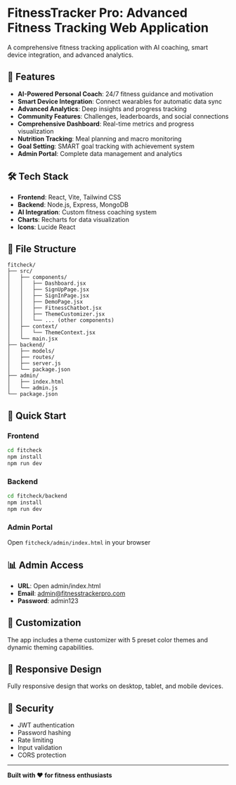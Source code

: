 # FitnessTracker Pro: Advanced Fitness Tracking Web Application

A comprehensive fitness tracking application with AI coaching, smart device integration, and advanced analytics.

## 🚀 Features

- **AI-Powered Personal Coach**: 24/7 fitness guidance and motivation
- **Smart Device Integration**: Connect wearables for automatic data sync
- **Advanced Analytics**: Deep insights and progress tracking
- **Community Features**: Challenges, leaderboards, and social connections
- **Comprehensive Dashboard**: Real-time metrics and progress visualization
- **Nutrition Tracking**: Meal planning and macro monitoring
- **Goal Setting**: SMART goal tracking with achievement system
- **Admin Portal**: Complete data management and analytics

## 🛠️ Tech Stack

- **Frontend**: React, Vite, Tailwind CSS
- **Backend**: Node.js, Express, MongoDB
- **AI Integration**: Custom fitness coaching system
- **Charts**: Recharts for data visualization
- **Icons**: Lucide React

## 📁 File Structure

```
fitcheck/
├── src/
│   ├── components/
│   │   ├── Dashboard.jsx
│   │   ├── SignUpPage.jsx
│   │   ├── SignInPage.jsx
│   │   ├── DemoPage.jsx
│   │   ├── FitnessChatbot.jsx
│   │   ├── ThemeCustomizer.jsx
│   │   └── ... (other components)
│   ├── context/
│   │   └── ThemeContext.jsx
│   └── main.jsx
├── backend/
│   ├── models/
│   ├── routes/
│   ├── server.js
│   └── package.json
├── admin/
│   ├── index.html
│   └── admin.js
└── package.json
```

## 🚀 Quick Start

### Frontend
```bash
cd fitcheck
npm install
npm run dev
```

### Backend
```bash
cd fitcheck/backend
npm install
npm run dev
```

### Admin Portal
Open `fitcheck/admin/index.html` in your browser

## 📊 Admin Access

- **URL**: Open admin/index.html
- **Email**: admin@fitnesstrackerpro.com
- **Password**: admin123

## 🎨 Customization

The app includes a theme customizer with 5 preset color themes and dynamic theming capabilities.

## 📱 Responsive Design

Fully responsive design that works on desktop, tablet, and mobile devices.

## 🔐 Security

- JWT authentication
- Password hashing
- Rate limiting
- Input validation
- CORS protection

---

**Built with ❤️ for fitness enthusiasts**


